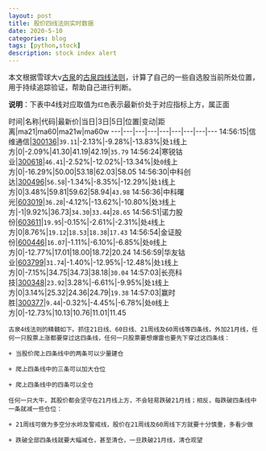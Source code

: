 ```yaml
---
layout: post
title: 股价四线法则实时数据
date: 2020-5-10
categories: blog
tags: [python,stock]
description: stock index alert
---
```



本文根据雪球大v[古泉](https://xueqiu.com/u/7148646888)的[古泉四线法则](https://xueqiu.com/7148646888/130498192)，计算了自己的一些自选股当前所处位置，用于持续追踪验证，帮助自己进行判断。

**说明**：下表中4线对应取值为`红色`表示最新价处于对应指标上方，属正面

时间|名称|代码|最新价|当日|3日|5日|位置|变动|距离|ma21|ma60|ma21w|ma60w
---|---|---|---|---|---|---|---|---
14:56:15|信维通信|[300136](https://xueqiu.com/S/SZ300136)|`39.11`|-2.13%|-9.28%|-13.83%|处`1`线上方|0|-2.09%|41.30|41.19|42.19|`35.79`
14:56:24|寒锐钴业|[300618](https://xueqiu.com/S/SZ300618)|`46.41`|-2.52%|-12.02%|-13.34%|处`0`线上方|0|-16.29%|50.00|53.18|62.03|58.05
14:56:30|中科创达|[300496](https://xueqiu.com/S/SZ300496)|`56.58`|-1.34%|-8.35%|-12.29%|处`1`线上方|0|3.48%|59.81|59.62|58.94|`43.98`
14:56:36|中科曙光|[603019](https://xueqiu.com/S/SH603019)|`36.28`|-4.12%|-13.62%|-10.80%|处`3`线上方|-1|9.92%|36.73|`34.30`|`33.44`|`28.65`
14:56:51|诺力股份|[603611](https://xueqiu.com/S/SH603611)|`19.95`|-0.15%|-2.61%|-2.31%|处`4`线上方|0|8.76%|`19.12`|`18.53`|`18.38`|`17.43`
14:56:54|金证股份|[600446](https://xueqiu.com/S/SH600446)|`16.07`|-1.11%|-6.10%|-6.85%|处`0`线上方|0|-12.77%|17.01|18.00|18.72|20.24
14:56:59|华友钴业|[603799](https://xueqiu.com/S/SH603799)|`31.74`|-1.40%|-12.95%|-12.48%|处`1`线上方|0|-7.15%|34.75|34.73|38.18|`30.04`
14:57:03|长亮科技|[300348](https://xueqiu.com/S/SZ300348)|`23.92`|3.28%|-6.61%|-9.95%|处`1`线上方|0|3.14%|25.32|24.36|24.79|`19.38`
14:57:03|赢时胜|[300377](https://xueqiu.com/S/SZ300377)|`9.44`|-0.32%|-4.45%|-6.78%|处`0`线上方|0|-12.73%|10.13|10.76|11.01|11.45

```
古泉4线法则的精髓如下。抓住21日线、60日线、21周线及60周线等四条线，外加21月线，任何一只股票上涨都要穿过这四条线，任何一只股票要想爆雷也要先下穿过这四条线：

+ 当股价爬上四条线中的两条可以少量建仓

+ 爬上四条线中的三条可以加大仓位

+ 爬上四条线中的四条可以全仓

任何一只大牛，其股价都会坚守在21月线上方，不会轻易跌破21月线；相反，每跌破四条线中一条就减一些仓位：

+ 21周线可做为多空分水岭及警戒线，股价在21周线及60周线下方就要十分慎重，多看少做

+ 跌破全部四条线就要大幅减仓，甚至清仓，一旦跌破21月线，清仓观望
```
